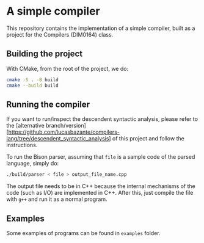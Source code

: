 # A simple compiler

This repository contains the implementation of a simple compiler, built as a project for the Compilers (DIM0164) class.

## Building the project

With CMake, from the root of the project, we do:
```sh
cmake -S . -B build
cmake --build build
```

## Running the compiler
If you want to run/inspect the descendent syntactic analysis, please refer to the [alternative branch/version][https://github.com/lucasbazante/compilers-lang/tree/descendent_syntactic_analysis] of this project and follow the instructions.

To run the Bison parser, assuming that `file` is a sample code of the parsed language, simply do:

```sh
./build/parser < file > output_file_name.cpp
```

The output file needs to be in C++ because the internal mechanisms of the code (such as I/O) are implemented in C++.
After this, just compile the file with `g++` and run it as a normal program.

## Examples
Some examples of programs can be found in `examples` folder.

